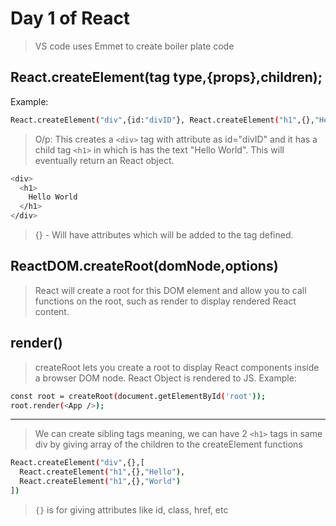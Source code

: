 # Day 1 of React

> VS code uses Emmet to create boiler plate code

## React.createElement(tag type,{props},children);

Example:

```sh
React.createElement("div",{id:"divID"}, React.createElement("h1",{},"Hello World"));
```

> O/p: This creates a `<div>` tag with attribute as id="divID" and it has a child tag `<h1>` in which is has the text "Hello World". This will eventually return an React object.

```sh
<div>
  <h1>
    Hello World
  </h1>
</div>
```

> {} - Will have attributes which will be added to the tag defined.

## ReactDOM.createRoot(domNode,options)

> React will create a root for this DOM element and allow you to call functions on the root, such as render to display rendered React content.

## render()

> createRoot lets you create a root to display React components inside a browser DOM node. React Object is rendered to JS.
> Example:

```sh
const root = createRoot(document.getElementById('root'));
root.render(<App />);
```

---

> We can create sibling tags meaning, we can have 2 `<h1>` tags in same div by giving array of the children to the createElement functions

```sh
React.createElement("div",{},[
  React.createElement("h1",{},"Hello"),
  React.createElement("h1",{},"World")
])
```

> `{}` is for giving attributes like id, class, href, etc
